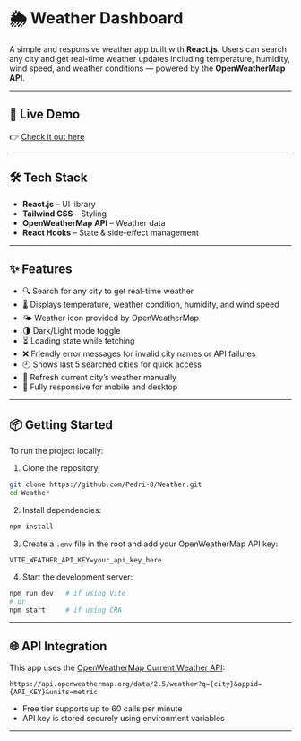 # 🌦️ Weather Dashboard

A simple and responsive weather app built with **React.js**. Users can search any city and get real-time weather updates including temperature, humidity, wind speed, and weather conditions — powered by the **OpenWeatherMap API**.

---

## 🔗 Live Demo

👉 [Check it out here](https://weather-flax-two.vercel.app/)

---

## 🛠️ Tech Stack

- **React.js** – UI library
- **Tailwind CSS** – Styling
- **OpenWeatherMap API** – Weather data
- **React Hooks** – State & side-effect management

---

## ✨ Features

- 🔍 Search for any city to get real-time weather
- 🌡️ Displays temperature, weather condition, humidity, and wind speed
- 🌤️ Weather icon provided by OpenWeatherMap
- 🌗 Dark/Light mode toggle
- ⏳ Loading state while fetching
- ❌ Friendly error messages for invalid city names or API failures
- 🕘 Shows last 5 searched cities for quick access
- 🔄 Refresh current city’s weather manually
- 📱 Fully responsive for mobile and desktop

---

## 📦 Getting Started

To run the project locally:

1. Clone the repository:

```bash
git clone https://github.com/Pedri-8/Weather.git
cd Weather
````

2. Install dependencies:

```bash
npm install
```

3. Create a `.env` file in the root and add your OpenWeatherMap API key:

```
VITE_WEATHER_API_KEY=your_api_key_here
```

4. Start the development server:

```bash
npm run dev   # if using Vite
# or
npm start     # if using CRA
```

---

## 🌐 API Integration

This app uses the [OpenWeatherMap Current Weather API](https://openweathermap.org/current):

```
https://api.openweathermap.org/data/2.5/weather?q={city}&appid={API_KEY}&units=metric
```

* Free tier supports up to 60 calls per minute
* API key is stored securely using environment variables

---
